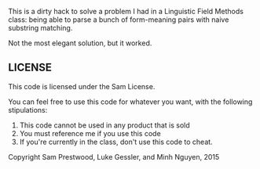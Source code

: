 This is a dirty hack to solve a problem I had in a Linguistic Field Methods class: being able to parse a bunch of form-meaning pairs with naive substring matching.

Not the most elegant solution, but it worked. 

## LICENSE

This code is licensed under the Sam License.

You can feel free to use this code for whatever you want, with the following stipulations:

1. This code cannot be used in any product that is sold
2. You must reference me if you use this code
3. If you're currently in the class, don't use this code to cheat.

Copyright Sam Prestwood, Luke Gessler, and Minh Nguyen, 2015
